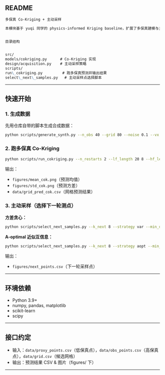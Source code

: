 ## README

```markdown
多保真 Co-Kriging + 主动采样

本模块基于 yuqi 同学的 physics-informed Kriging baseline，扩展了多保真建模与主动采样策略，进一步提升预测精度与实际应用价值。


目录结构


src/
models/cokriging.py      # Co-Kriging 实现
design/acquisition.py    # 主动采样策略
scripts/
run\_cokriging.py         # 跑多保真预测并输出结果
select\_next\_samples.py   # 主动采样点选择脚本

````

---

## 快速开始

### 1. 生成数据
先用仓库自带的脚本生成合成数据：
```bash
python scripts/generate_synth.py --n_obs 40 --grid 80 --noise 0.1 --vx 1.0 --vy 0.3 --seed 42
````

### 2. 跑多保真 Co-Kriging

```bash
python scripts/run_cokriging.py --n_restarts 2 --lf_length 20 8 --hf_length 15 6
```

输出：

* `figures/mean_cok.png`（预测均值）
* `figures/std_cok.png`（预测方差）
* `data/grid_pred_cok.csv`（网格预测结果）

### 3. 主动采样（选择下一轮测点）

**方差贪心：**

```bash
python scripts/select_next_samples.py --k_next 8 --strategy var --min_dist 3.0
```

**A-optimal 近似互信息：**

```bash
python scripts/select_next_samples.py --k_next 8 --strategy aopt --min_dist 3.0
```

输出：

* `figures/next_points.csv`（下一轮采样点）

---

## 环境依赖

* Python 3.9+
* numpy, pandas, matplotlib
* scikit-learn
* scipy

---

## 接口约定

* 输入：`data/proxy_points.csv`（低保真点），`data/obs_points.csv`（高保真点），`data/grid.csv`（候选网格）
* 输出：预测结果 CSV & 图片（figures/ 下）

---
